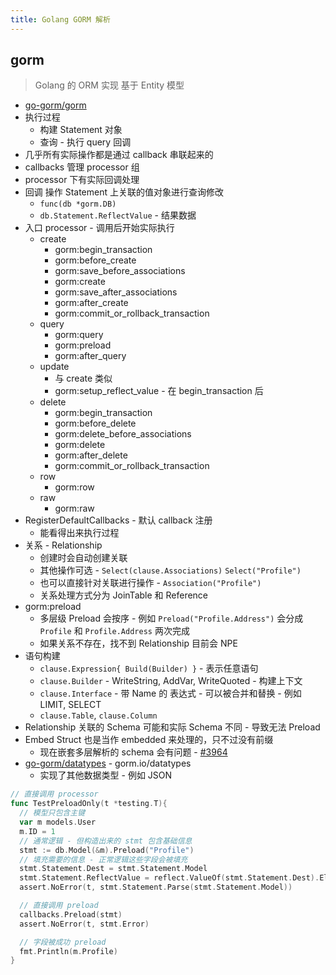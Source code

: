 ```yaml
---
title: Golang GORM 解析
---
```


## gorm

> Golang 的 ORM 实现
> 基于 Entity 模型

- [go-gorm/gorm](https://github.com/go-gorm/gorm)
- 执行过程
  - 构建 Statement 对象
  - 查询 - 执行 query 回调
- 几乎所有实际操作都是通过 callback 串联起来的
- callbacks 管理 processor 组
- processor 下有实际回调处理
- 回调 操作 Statement 上关联的值对象进行查询修改
  - `func(db *gorm.DB)`
  - `db.Statement.ReflectValue` - 结果数据
- 入口 processor - 调用后开始实际执行
  - create
    - gorm:begin_transaction
    - gorm:before_create
    - gorm:save_before_associations
    - gorm:create
    - gorm:save_after_associations
    - gorm:after_create
    - gorm:commit_or_rollback_transaction
  - query
    - gorm:query
    - gorm:preload
    - gorm:after_query
  - update
    - 与 create 类似
    - gorm:setup_reflect_value - 在 begin_transaction 后
  - delete
    - gorm:begin_transaction
    - gorm:before_delete
    - gorm:delete_before_associations
    - gorm:delete
    - gorm:after_delete
    - gorm:commit_or_rollback_transaction
  - row
    - gorm:row
  - raw
    - gorm:raw
- RegisterDefaultCallbacks - 默认 callback 注册
  - 能看得出来执行过程
- 关系 - Relationship
  - 创建时会自动创建关联
  - 其他操作可选 - `Select(clause.Associations)` `Select("Profile")`
  - 也可以直接针对关联进行操作 - `Association("Profile")`
  - 关系处理方式分为 JoinTable 和 Reference
- gorm:preload
  - 多层级 Preload 会按序 - 例如 `Preload("Profile.Address")` 会分成 `Profile` 和 `Profile.Address` 两次完成
  - 如果关系不存在，找不到 Relationship 目前会 NPE
- 语句构建
  - `clause.Expression{ Build(Builder) }` - 表示任意语句
  - `clause.Builder` - WriteString, AddVar, WriteQuoted - 构建上下文
  - `clause.Interface` - 带 Name 的 表达式 - 可以被合并和替换 - 例如 LIMIT, SELECT
  - `clause.Table`, `clause.Column`
- Relationship 关联的 Schema 可能和实际 Schema 不同 - 导致无法 Preload
- Embed Struct 也是当作 embedded 来处理的，只不过没有前缀
  - 现在嵌套多层解析的 schema 会有问题 - [#3964](https://github.com/go-gorm/gorm/issues/3964)
- [go-gorm/datatypes](https://github.com/go-gorm/datatypes) - gorm.io/datatypes
  - 实现了其他数据类型 - 例如 JSON

```go
// 直接调用 processor
func TestPreloadOnly(t *testing.T){
  // 模型只包含主键
  var m models.User
  m.ID = 1
  // 通常逻辑 - 但构造出来的 stmt 包含基础信息
  stmt := db.Model(&m).Preload("Profile")
  // 填充需要的信息 - 正常逻辑这些字段会被填充
  stmt.Statement.Dest = stmt.Statement.Model
  stmt.Statement.ReflectValue = reflect.ValueOf(stmt.Statement.Dest).Elem()
  assert.NoError(t, stmt.Statement.Parse(stmt.Statement.Model))

  // 直接调用 preload
  callbacks.Preload(stmt)
  assert.NoError(t, stmt.Error)

  // 字段被成功 preload
  fmt.Println(m.Profile)
}
```
